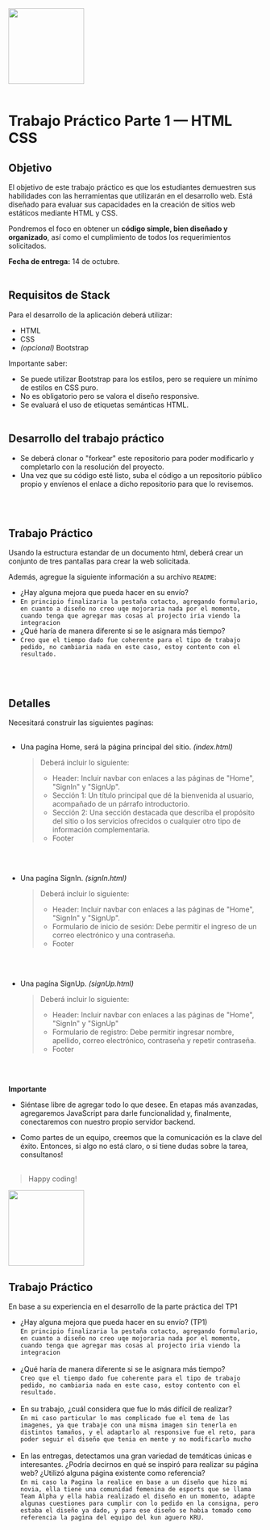 <img src="assets/utn_logo.svg" width="150">
<br/>
<br/>

# Trabajo Práctico Parte 1 — HTML CSS

## Objetivo

El objetivo de este trabajo práctico es que los estudiantes demuestren sus habilidades con las herramientas que utilizarán en el desarrollo web. Está diseñado para evaluar sus capacidades en la creación de sitios web estáticos mediante HTML y CSS.

Pondremos el foco en obtener un **código simple, bien diseñado y organizado**, así como el cumplimiento de todos los requerimientos solicitados.

**Fecha de entrega:** 14 de octubre.
<br/>
<br/>

## Requisitos de Stack

Para el desarrollo de la aplicación deberá utilizar:

- HTML
- CSS
- _(opcional)_ Bootstrap

Importante saber:

- Se puede utilizar Bootstrap para los estilos, pero se requiere un mínimo de estilos en CSS puro.
- No es obligatorio pero se valora el diseño responsive.
- Se evaluará el uso de etiquetas semánticas HTML.
  <br/>
  <br/>

## Desarrollo del trabajo práctico

- Se deberá clonar o "forkear" este repositorio para poder modificarlo y completarlo con la resolución del proyecto.
- Una vez que su código esté listo, suba el código a un repositorio público propio y envíenos el enlace a dicho repositorio para que lo revisemos.

<br/><br/>

## Trabajo Práctico

Usando la estructura estandar de un documento html, deberá crear un conjunto de tres pantallas para crear la web solicitada.

Además, agregue la siguiente información a su archivo `README`:

- ¿Hay alguna mejora que pueda hacer en su envío?
-  `En principio finalizaria la pestaña cotacto, agregando formulario, en cuanto a diseño no creo uqe mojoraria nada por el momento, cuando tenga que agregar mas cosas al projecto iria viendo la integracion`
- ¿Qué haría de manera diferente si se le asignara más tiempo?
-   `Creo que el tiempo dado fue coherente para el tipo de trabajo pedido, no cambiaria nada en este caso, estoy contento con el resultado.`
  <br/>
  <br/>

## Detalles

Necesitará construir las siguientes pagínas:
<br/>
<br/>

- Una pagína Home, será la página principal del sitio. _(index.html)_
  <br/>

  > Deberá incluir lo siguiente:
  >
  > - Header: Incluir navbar con enlaces a las páginas de "Home", "SignIn" y "SignUp".
  > - Sección 1: Un título principal que dé la bienvenida al usuario, acompañado de un párrafo introductorio.
  > - Sección 2: Una sección destacada que describa el propósito del sitio o los servicios ofrecidos o cualquier otro tipo de información complementaria.
  > - Footer

<br/>
<br/>

- Una pagína SignIn. _(signIn.html)_
  <br/>

  > Deberá incluir lo siguiente:
  >
  > - Header: Incluir navbar con enlaces a las páginas de "Home", "SignIn" y "SignUp".
  > - Formulario de inicio de sesión: Debe permitir el ingreso de un correo electrónico y una contraseña.
  > - Footer

<br/>
<br/>

- Una pagína SignUp. _(signUp.html)_
  <br/>

  > Deberá incluir lo siguiente:
  >
  > - Header: Incluir navbar con enlaces a las páginas de "Home", "SignIn" y "SignUp"
  > - Formulario de registro: Debe permitir ingresar nombre, apellido, correo electrónico, contraseña y repetir contraseña.
  > - Footer

<br/>
<br/>

**Importante**

- Siéntase libre de agregar todo lo que desee. En etapas más avanzadas, agregaremos JavaScript para darle funcionalidad y, finalmente, conectaremos con nuestro propio servidor backend.

- Como partes de un equipo, creemos que la comunicación es la clave del éxito. Entonces, si algo no está claro, o si tiene dudas sobre la tarea, consultanos!
  <br/>
  <br/>

> Happy coding!

<img src="https://user-images.githubusercontent.com/5693916/30273942-84252588-96fb-11e7-9420-5516b92cb1f7.gif" width="150">


## Trabajo Práctico

En base a su experiencia en el desarrollo de la parte práctica del TP1

- ¿Hay alguna mejora que pueda hacer en su envío? (TP1)<br/>
  `En principio finalizaria la pestaña cotacto, agregando formulario, en cuanto a diseño no creo uqe mojoraria nada por el momento, cuando tenga que agregar mas cosas al projecto iria viendo la integracion`<br/><br/>
- ¿Qué haría de manera diferente si se le asignara más tiempo?<br/>
  `Creo que el tiempo dado fue coherente para el tipo de trabajo pedido, no cambiaria nada en este caso, estoy contento con el resultado.`<br/><br/>
- En su trabajo, ¿cuál considera que fue lo más difícil de realizar?<br/>
  `En mi caso particular lo mas complicado fue el tema de las imagenes, ya que trabaje con una misma imagen sin tenerla en distintos tamaños, y el adaptarlo al responsive fue el reto, para poder seguir el diseño que tenia en mente y no modificarlo mucho`<br/><br/>
- En las entregas, detectamos una gran variedad de temáticas únicas e interesantes. ¿Podría decirnos en qué se inspiró para realizar su página web? ¿Utilizó alguna página existente como referencia?<br/>
  `En mi caso la Pagina la realice en base a un diseño que hizo mi novia, ella tiene una comunidad femenina de esports que se llama Team Alpha y ella habia realizado el diseño en un momento, adapte algunas cuestiones para cumplir con lo pedido en la consigna, pero estaba el diseño ya dado, y para ese diseño se habia tomado como referencia la pagina del equipo del kun aguero KRU.`<br/><br/>
